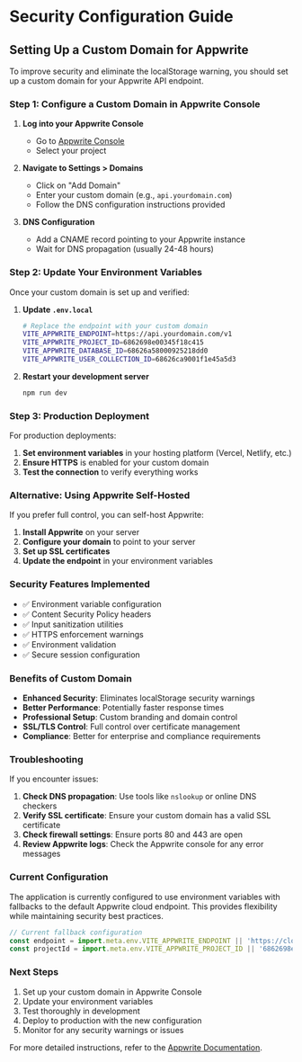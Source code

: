 # Security Configuration Guide

## Setting Up a Custom Domain for Appwrite

To improve security and eliminate the localStorage warning, you should set up a custom domain for your Appwrite API endpoint.

### Step 1: Configure a Custom Domain in Appwrite Console

1. **Log into your Appwrite Console**
   - Go to [Appwrite Console](https://cloud.appwrite.io/console)
   - Select your project

2. **Navigate to Settings > Domains**
   - Click on "Add Domain"
   - Enter your custom domain (e.g., `api.yourdomain.com`)
   - Follow the DNS configuration instructions provided

3. **DNS Configuration**
   - Add a CNAME record pointing to your Appwrite instance
   - Wait for DNS propagation (usually 24-48 hours)

### Step 2: Update Your Environment Variables

Once your custom domain is set up and verified:

1. **Update `.env.local`**
   ```bash
   # Replace the endpoint with your custom domain
   VITE_APPWRITE_ENDPOINT=https://api.yourdomain.com/v1
   VITE_APPWRITE_PROJECT_ID=6862698e00345f18c415
   VITE_APPWRITE_DATABASE_ID=68626a58000925218dd0
   VITE_APPWRITE_USER_COLLECTION_ID=68626ca9001f1e45a5d3
   ```

2. **Restart your development server**
   ```bash
   npm run dev
   ```

### Step 3: Production Deployment

For production deployments:

1. **Set environment variables** in your hosting platform (Vercel, Netlify, etc.)
2. **Ensure HTTPS** is enabled for your custom domain
3. **Test the connection** to verify everything works

### Alternative: Using Appwrite Self-Hosted

If you prefer full control, you can self-host Appwrite:

1. **Install Appwrite** on your server
2. **Configure your domain** to point to your server
3. **Set up SSL certificates**
4. **Update the endpoint** in your environment variables

### Security Features Implemented

- ✅ Environment variable configuration
- ✅ Content Security Policy headers
- ✅ Input sanitization utilities
- ✅ HTTPS enforcement warnings
- ✅ Environment validation
- ✅ Secure session configuration

### Benefits of Custom Domain

- **Enhanced Security**: Eliminates localStorage security warnings
- **Better Performance**: Potentially faster response times
- **Professional Setup**: Custom branding and domain control
- **SSL/TLS Control**: Full control over certificate management
- **Compliance**: Better for enterprise and compliance requirements

### Troubleshooting

If you encounter issues:

1. **Check DNS propagation**: Use tools like `nslookup` or online DNS checkers
2. **Verify SSL certificate**: Ensure your custom domain has a valid SSL certificate
3. **Check firewall settings**: Ensure ports 80 and 443 are open
4. **Review Appwrite logs**: Check the Appwrite console for any error messages

### Current Configuration

The application is currently configured to use environment variables with fallbacks to the default Appwrite cloud endpoint. This provides flexibility while maintaining security best practices.

```javascript
// Current fallback configuration
const endpoint = import.meta.env.VITE_APPWRITE_ENDPOINT || 'https://cloud.appwrite.io/v1';
const projectId = import.meta.env.VITE_APPWRITE_PROJECT_ID || '6862698e00345f18c415';
```

### Next Steps

1. Set up your custom domain in Appwrite Console
2. Update your environment variables
3. Test thoroughly in development
4. Deploy to production with the new configuration
5. Monitor for any security warnings or issues

For more detailed instructions, refer to the [Appwrite Documentation](https://appwrite.io/docs/advanced/self-hosting).
